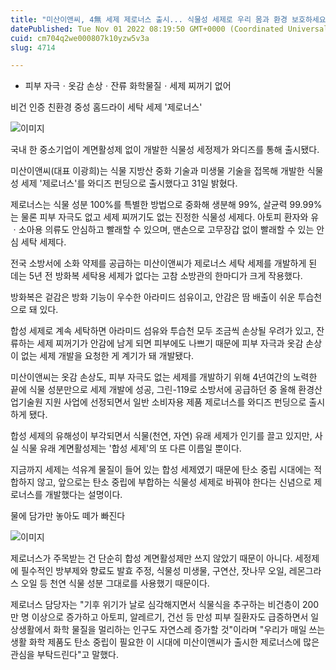 ```yaml
---
title: "미산이앤씨, 4無 세제 제로너스 출시... 식물성 세제로 우리 몸과 환경 보호하세요"
datePublished: Tue Nov 01 2022 08:19:50 GMT+0000 (Coordinated Universal Time)
cuid: cm704q2we000807k10yzw5v3a
slug: 4714

---
```



- 피부 자극ㆍ옷감 손상ㆍ잔류 화학물질ㆍ세제 찌꺼기 없어

비건 인증 친환경 중성 홈드라이 세탁 세제 '제로너스'

![이미지](https://cdn.hashnode.com/res/hashnode/image/upload/v1739257018833/04c73721-a94c-4672-9872-a702c5942040.jpeg)

국내 한 중소기업이 계면활성제 없이 개발한 식물성 세정제가 와디즈를 통해 출시됐다.

미산이앤씨(대표 이광희)는 식물 지방산 중화 기술과 미생물 기술을 접목해 개발한 식물성 세제 '제로너스'를 와디즈 펀딩으로 출시했다고 31일 밝혔다.

제로너스는 식물 성분 100%를 특별한 방법으로 중화해 생분해 99%, 살균력 99.99%는 물론 피부 자극도 없고 세제 찌꺼기도 없는 진정한 식물성 세제다. 아토피 환자와 유ㆍ소아용 의류도 안심하고 빨래할 수 있으며, 맨손으로 고무장갑 없이 빨래할 수 있는 안심 세탁 세제다.

전국 소방서에 소화 약제를 공급하는 미산이앤씨가 제로너스 세탁 세제를 개발하게 된 데는 5년 전 방화복 세탁용 세제가 없다는 고참 소방관의 한마디가 크게 작용했다.

방화복은 겉감은 방화 기능이 우수한 아라미드 섬유이고, 안감은 땀 배출이 쉬운 투습천으로 돼 있다.

합성 세제로 계속 세탁하면 아라미드 섬유와 투습천 모두 조금씩 손상될 우려가 있고, 잔류하는 세제 찌꺼기가 안감에 남게 되면 피부에도 나쁘기 때문에 피부 자극과 옷감 손상이 없는 세제 개발을 요청한 게 계기가 돼 개발됐다.

미산이앤씨는 옷감 손상도, 피부 자극도 없는 세제를 개발하기 위해 4년여간의 노력한 끝에 식물 성분만으로 세제 개발에 성공, 그린-119로 소방서에 공급하던 중 올해 환경산업기술원 지원 사업에 선정되면서 일반 소비자용 제품 제로너스를 와디즈 펀딩으로 출시하게 됐다.

합성 세제의 유해성이 부각되면서 식물(천연, 자연) 유래 세제가 인기를 끌고 있지만, 사실 식물 유래 계면활성제는 '합성 세제'의 또 다른 이름일 뿐이다.

지금까지 세제는 석유계 물질이 들어 있는 합성 세제였기 때문에 탄소 중립 시대에는 적합하지 않고, 앞으로는 탄소 중립에 부합하는 식물성 세제로 바꿔야 한다는 신념으로 제로너스를 개발했다는 설명이다.

물에 담가만 놓아도 떼가 빠진다

![이미지](https://cdn.hashnode.com/res/hashnode/image/upload/v1739257020537/ed95454a-9089-477c-9704-080f04e269e6.jpeg)

제로너스가 주목받는 건 단순히 합성 계면활성제만 쓰지 않았기 때문이 아니다. 세정제에 필수적인 방부제와 향료도 발효 주정, 식물성 미생물, 구연산, 잣나무 오일, 레몬그라스 오일 등 천연 식물 성분 그대로를 사용했기 때문이다.

제로너스 담당자는 "기후 위기가 날로 심각해지면서 식물식을 추구하는 비건층이 200만 명 이상으로 증가하고 아토피, 알레르기, 건선 등 만성 피부 질환자도 급증하면서 일상생활에서 화학 물질을 멀리하는 인구도 자연스레 증가할 것"이라며 "우리가 매일 쓰는 생활 화학 제품도 탄소 중립이 필요한 이 시대에 미산이앤씨가 출시한 제로너스에 많은 관심을 부탁드린다"고 말했다.